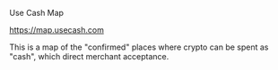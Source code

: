 Use Cash Map

https://map.usecash.com

This is a map of the "confirmed" places where crypto can be spent as "cash", which direct merchant acceptance.
